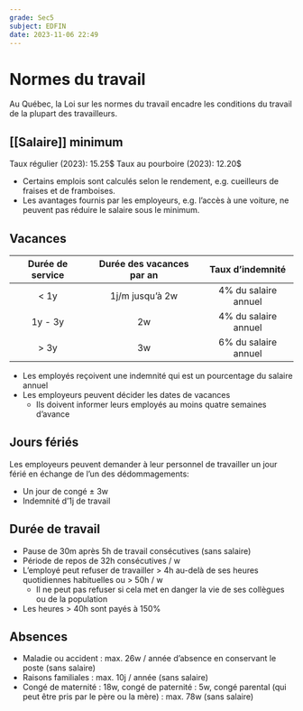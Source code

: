 ```yaml
---
grade: Sec5
subject: EDFIN
date: 2023-11-06 22:49
---
```


# Normes du travail

Au Québec, la Loi sur les normes du travail encadre les conditions du travail de la plupart des travailleurs.

## [[Salaire]] minimum

Taux régulier (2023): 15.25\$
Taux au pourboire (2023): 12.20\$

- Certains emplois sont calculés selon le rendement, e.g. cueilleurs de fraises et de framboises.
- Les avantages fournis par les employeurs, e.g. l’accès à une voiture, ne peuvent pas réduire le salaire sous le minimum.

## Vacances

| Durée de service | Durée des vacances par an |   Taux d’indemnité   |
|:----------------:|:-------------------------:|:--------------------:|
|       < 1y       |      1j/m jusqu’à 2w      | 4% du salaire annuel |
|     1y - 3y      |            2w             | 4% du salaire annuel |
|       > 3y       |            3w             | 6% du salaire annuel |

- Les employés reçoivent une indemnité qui est un pourcentage du salaire annuel
- Les employeurs peuvent décider les dates de vacances
	- Ils doivent informer leurs employés au moins quatre semaines d’avance

## Jours fériés

Les employeurs peuvent demander à leur personnel de travailler un jour férié en échange de l’un des dédommagements:

- Un jour de congé $\pm$ 3w
- Indemnité d’1j de travail

## Durée de travail

- Pause de 30m après 5h de travail consécutives (sans salaire)
- Période de repos de 32h consécutives / w
- L’employé peut refuser de travailler > 4h au-delà de ses heures quotidiennes habituelles ou > 50h / w
	- Il ne peut pas refuser si cela met en danger la vie de ses collègues ou de la population
- Les heures > 40h sont payés à 150%

## Absences

- Maladie ou accident : max. 26w / année d’absence en conservant le poste (sans salaire)
- Raisons familiales : max. 10j / année (sans salaire)
- Congé de maternité : 18w, congé de paternité : 5w, congé parental (qui peut être pris par le père ou la mère) : max. 78w (sans salaire)